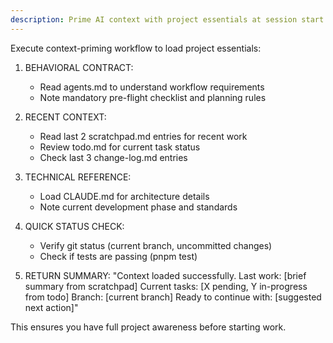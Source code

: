 ```yaml
---
description: Prime AI context with project essentials at session start
---
```


Execute context-priming workflow to load project essentials:

1. BEHAVIORAL CONTRACT:
   - Read agents.md to understand workflow requirements
   - Note mandatory pre-flight checklist and planning rules

2. RECENT CONTEXT:
   - Read last 2 scratchpad.md entries for recent work
   - Review todo.md for current task status
   - Check last 3 change-log.md entries

3. TECHNICAL REFERENCE:
   - Load CLAUDE.md for architecture details
   - Note current development phase and standards

4. QUICK STATUS CHECK:
   - Verify git status (current branch, uncommitted changes)
   - Check if tests are passing (pnpm test)

5. RETURN SUMMARY:
   "Context loaded successfully.
   Last work: [brief summary from scratchpad]
   Current tasks: [X pending, Y in-progress from todo]
   Branch: [current branch]
   Ready to continue with: [suggested next action]"

This ensures you have full project awareness before starting work.
